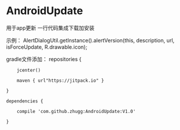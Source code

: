 # AndroidUpdate
用于app更新  一行代码集成下载加安装

示例：
AlertDialogUtil.getInstance().alertVersion(this, description, url, isForceUpdate, R.drawable.icon);


gradle文件添加：
    repositories {

        jcenter()

        maven { url"https://jitpack.io" }

    }

    dependencies {

        compile 'com.github.zhugg:AndroidUpdate:V1.0'

    }
